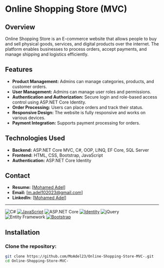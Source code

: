 # Online Shopping Store (MVC)

## Overview
Online Shopping Store is an E-commerce website that allows people to buy and sell physical goods, services, and digital products over the internet. The platform enables businesses to process orders, accept payments, and manage shipping and logistics efficiently.

## Features
- **Product Management:** Admins can manage categories, products, and customer orders.
- **User Management:** Admins can manage user roles and permissions.
- **Authentication and Authorization:** Secure login and role-based access control using ASP.NET Core Identity.
- **Order Processing:** Users can place orders and track their status.
- **Responsive Design:** The website is fully responsive and works on various devices.
- **Payment Integration:** Supports payment processing for orders.

## Technologies Used
- **Backend:** ASP.NET Core MVC, C#, OOP, LINQ, EF Core, SQL Server
- **Frontend:** HTML, CSS, Bootstrap, JavaScript
- **Authentication:** ASP.NET Core Identity
  
## Contact
- **Resume:** [[Mohamed Adel](https://drive.google.com/file/d/1LkV_SbOhF7f19zlx31JCLC4W6mROGILS/view?usp=sharing)]
- **Email:** [[m.adel102023@gmail.com](m.adel102023@gmail.com)]
- **LinkedIn:** [[Mohamed Adel](https://www.linkedin.com/in/mohamed-adel-34b495256/)]

---

![C#](https://img.shields.io/badge/-C%23-05122A?style=flat&logo=csharp)
[![JavaScript](https://img.shields.io/badge/-JavaScript-F7DF1E?style=flat&logo=javascript&logoColor=black)](https://developer.mozilla.org/en-US/docs/Web/JavaScript)
![ASP.NET Core](https://img.shields.io/badge/-ASP.NET%20Core-05122A?style=flat&logo=dotnet)
[![Identity](https://img.shields.io/badge/-Identity-512BD4?style=flat)](https://docs.microsoft.com/en-us/aspnet/core/security/authentication/identity)
![jQuery](https://img.shields.io/badge/-jQuery-05122A?style=flat&logo=jquery)
![Entity Framework](https://img.shields.io/badge/-Entity%20Framework-05122A?style=flat&logo=dotnet)
[![Bootstrap](https://img.shields.io/badge/-Bootstrap-563D7C?style=flat&logo=bootstrap)](https://getbootstrap.com/)
  

## Installation

### Clone the repository:
```sh
git clone https://github.com/MoAdel23/Online-Shopping-Store-MVC-.git
cd Online-Shopping-Store-MVC-



